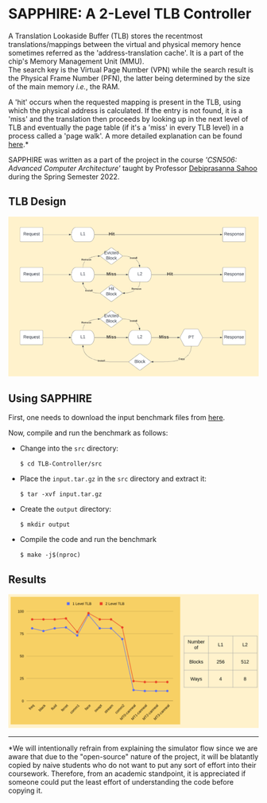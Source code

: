# SAPPHIRE: A 2-Level TLB Controller

A Translation Lookaside Buffer (TLB) stores the recentmost translations/mappings between the virtual and physical memory hence sometimes referred as the 'address-translation cache'. It is a part of the chip's Memory Management Unit (MMU).  
The search key is the Virtual Page Number (VPN) while the search result is the Physical Frame Number (PFN), the latter being determined by the size of the main memory *i.e.*, the RAM.

A 'hit' occurs when the requested mapping is present in the TLB, using which the physical address is calculated. If the entry is not found, it is a 'miss' and the translation then proceeds by looking up in the next level of TLB and eventually the page table (if it's a 'miss' in every TLB level) in a process called a 'page walk'. A more detailed explanation can be found [here](https://en.wikipedia.org/wiki/Translation_lookaside_buffer).*

SAPPHIRE was written as a part of the project in the course *'CSN506: Advanced Computer Architecture'* taught by Professor [Debiprasanna Sahoo](https://cse.iitr.ac.in/~CSE/Debiprasanna_Sahoo) during the Spring Semester 2022.


## TLB Design
![Cache design](resources/cache_design.png)


## Using SAPPHIRE

First, one needs to download the input benchmark files from [here](https://drive.google.com/file/d/1EG_eODumN_AEQecLzZrg_a1IcUr7ZmjT/view?usp=sharing).

Now, compile and run the benchmark as follows:

- Change into the `src` directory:
	```
	$ cd TLB-Controller/src
	```

- Place the `input.tar.gz` in the `src` directory and extract it:
	```
	$ tar -xvf input.tar.gz
	```

- Create the `output` directory:
	```
	$ mkdir output
	```
- Compile the code and run the benchmark
	```
	$ make -j$(nproc)
	```


## Results
![Results](resources/results.png)

---
*We will intentionally refrain from explaining the simulator flow since we are aware that due to the "open-source" nature of the project, it will be blatantly copied by naive students who do not want to put any sort of effort into their coursework. Therefore, from an academic standpoint, it is appreciated if someone could put the least effort of understanding the code before copying it.

